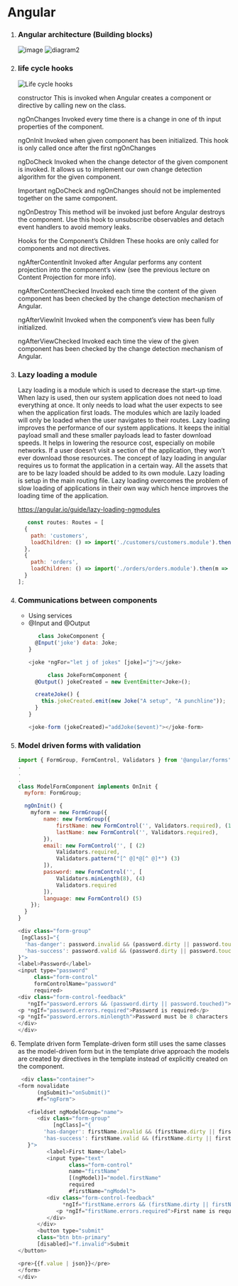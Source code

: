 # Angular

1. ### Angular architecture (Building blocks)

   ![image](https://angular.io/generated/images/guide/architecture/overview2.png)
   ![diagram2](https://cdn.educba.com/academy/wp-content/uploads/2019/12/angular-2-architecture.png)
  

1. ### life cycle hooks
    ![Life cycle hooks](https://codecraft.tv/assets/images/courses/angular/4.components/lifecycle-hooks.png)
    
    constructor
    This is invoked when Angular creates a component or directive by calling new on the class.

    ngOnChanges
    Invoked every time there is a change in one of th input properties of the component.

    ngOnInit
    Invoked when given component has been initialized.
    This hook is only called once after the first ngOnChanges

    ngDoCheck
    Invoked when the change detector of the given component is invoked. It allows us to implement our own change detection algorithm for the given component.

    Important
    ngDoCheck and ngOnChanges should not be implemented together on the same component.
    
    ngOnDestroy
    This method will be invoked just before Angular destroys the component.
    Use this hook to unsubscribe observables and detach event handlers to avoid memory leaks.

    Hooks for the Component’s Children
    These hooks are only called for components and not directives.

    ngAfterContentInit
    Invoked after Angular performs any content projection into the component’s view (see the previous lecture on Content Projection for more info).

    ngAfterContentChecked
    Invoked each time the content of the given component has been checked by the change detection mechanism of Angular.

    ngAfterViewInit
    Invoked when the component’s view has been fully initialized.

    ngAfterViewChecked
    Invoked each time the view of the given component has been checked by the change detection mechanism of Angular.


1. ### Lazy loading a module

   Lazy loading is a module which is used to decrease the start-up time. 
   When lazy is used, then our system application does not need to load everything at once.
   It only needs to load what the user expects to see when the application first loads. 
   The modules which are lazily loaded will only be loaded when the user navigates to their routes. Lazy loading improves the performance of our system applications. 
   It keeps the initial payload small and these smaller payloads lead to faster download speeds. 
   It helps in lowering the resource cost, especially on mobile networks. 
   If a user doesn’t visit a section of the application, they won’t ever download those resources. 
   The concept of lazy loading in angular requires us to format the application in a certain way.
   All the assets that are to be lazy loaded should be added to its own module. 
   Lazy loading is setup in the main routing file. 
   Lazy loading overcomes the problem of slow loading of applications in their own way which hence improves the loading time of the application.
   
   https://angular.io/guide/lazy-loading-ngmodules
   
    ```javascript
       const routes: Routes = [
      {
        path: 'customers',
        loadChildren: () => import('./customers/customers.module').then(m => m.CustomersModule)
      },
      {
        path: 'orders',
        loadChildren: () => import('./orders/orders.module').then(m => m.OrdersModule)
      }
    ];
    ```

1. ### Communications between components

   - Using services
   - @Input and @Output 
      ```javascript
         class JokeComponent {
        @Input('joke') data: Joke;
      }
      
      <joke *ngFor="let j of jokes" [joke]="j"></joke>
      ```
      ```javascript
            class JokeFormComponent {
        @Output() jokeCreated = new EventEmitter<Joke>();

        createJoke() {
          this.jokeCreated.emit(new Joke("A setup", "A punchline"));
        }
      }
      
      <joke-form (jokeCreated)="addJoke($event)"></joke-form>
      
      ```
1. ### Model driven forms with validation

      ```javascript
      import { FormGroup, FormControl, Validators } from '@angular/forms';
      .
      .
      .
      class ModelFormComponent implements OnInit {
        myform: FormGroup;

        ngOnInit() {
          myform = new FormGroup({
              name: new FormGroup({
                  firstName: new FormControl('', Validators.required), (1)
                  lastName: new FormControl('', Validators.required),
              }),
              email: new FormControl('', [ (2)
                  Validators.required,
                  Validators.pattern("[^ @]*@[^ @]*") (3)
              ]),
              password: new FormControl('', [
                  Validators.minLength(8), (4)
                  Validators.required
              ]),
              language: new FormControl() (5)
          });
        }
      }
      
      <div class="form-group"
       [ngClass]="{
        'has-danger': password.invalid && (password.dirty || password.touched),
        'has-success': password.valid && (password.dirty || password.touched)
   }">
    <label>Password</label>
    <input type="password"
           class="form-control"
           formControlName="password"
           required>
    <div class="form-control-feedback"
         *ngIf="password.errors && (password.dirty || password.touched)">
      <p *ngIf="password.errors.required">Password is required</p>
      <p *ngIf="password.errors.minlength">Password must be 8 characters long, we need another {{password.errors.minlength.requiredLength - password.errors.minlength.actualLength}} characters </p>
    </div>
  	</div>
      ```
     
1. Template driven form 
   Template-driven form still uses the same classes as the model-driven form but in the template drive approach the models are created by directives in the template instead of explicitly created on the component.
   
      ```javascript
       <div class="container">
      <form novalidate
            (ngSubmit)="onSubmit()"
            #f="ngForm">

         <fieldset ngModelGroup="name">
            <div class="form-group"
                 [ngClass]="{
              'has-danger': firstName.invalid && (firstName.dirty || firstName.touched),
              'has-success': firstName.valid && (firstName.dirty || firstName.touched)
         }">
               <label>First Name</label>
               <input type="text"
                      class="form-control"
                      name="firstName"
                      [(ngModel)]="model.firstName"
                      required
                      #firstName="ngModel">
               <div class="form-control-feedback"
                    *ngIf="firstName.errors && (firstName.dirty || firstName.touched)">
                  <p *ngIf="firstName.errors.required">First name is required</p>
               </div>
            </div>
            <button type="submit"
	        class="btn btn-primary"
	        [disabled]="f.invalid">Submit
	</button>

	<pre>{{f.value | json}}</pre>
   </form>
   </div>

      ```
